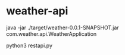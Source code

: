 # weather-api

java -jar ./target/weather-0.0.1-SNAPSHOT.jar com.weather.api.WeatherApplication

python3 restapi.py
